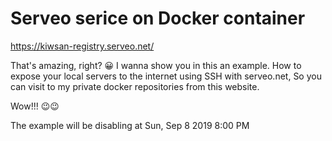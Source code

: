 # Serveo serice on Docker container

https://kiwsan-registry.serveo.net/

That's amazing, right? 😀 I wanna show you in this an example. 
How to expose your local servers to the internet using SSH with serveo.net, So you can visit to my private docker repositories from this website.

Wow!!! 😉😉

The example will be disabling at Sun, Sep 8 2019 8:00 PM

